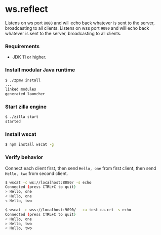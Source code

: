 # ws.reflect
Listens on ws port `8080` and will echo back whatever is sent to the server, broadcasting to all clients.
Listens on wss port `9090` and will echo back whatever is sent to the server, broadcasting to all clients.

### Requirements
 - JDK 11 or higher.

### Install modular Java runtime
```bash
$ ./zpmw install
...
linked modules
generated launcher
```

### Start zilla engine
```bash
$ ./zilla start
started
```

### Install wscat
```bash
$ npm install wscat -g
```

### Verify behavior
Connect each client first, then send `Hello, one` from first client, then send `Hello, two` from second client.
```bash
$ wscat -c ws://localhost:8080/ -s echo
Connected (press CTRL+C to quit)
> Hello, one
< Hello, one
< Hello, two
```
```bash
$ wscat -c wss://localhost:9090/ --ca test-ca.crt -s echo
Connected (press CTRL+C to quit)
< Hello, one
> Hello, two
< Hello, two
```
